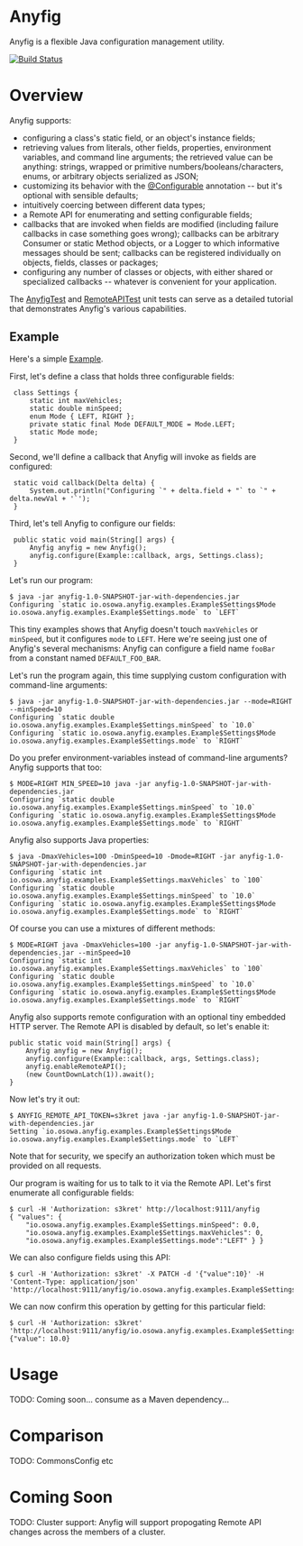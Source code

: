 # Anyfig

Anyfig is a flexible Java configuration management utility.

[![Build Status](https://travis-ci.org/kushmerick/anyfig.svg?branch=master)](https://travis-ci.org/kushmerick/anyfig)

# Overview

Anyfig supports:

* configuring a class's static field, or an object's instance fields;
* retrieving values from literals, other fields, properties, environment variables, and command line arguments;
  the retrieved value can be anything: strings, wrapped or primitive numbers/booleans/characters, enums, or arbitrary
  objects serialized as JSON;
* customizing its behavior with the
  [@Configurable](http://github.com/kushmerick/anyfig/tree/master/src/main/java/io/osowa/anyfig/Configurable.java)
  annotation -- but it's optional with sensible defaults;
* intuitively coercing between different data types;
* a Remote API for enumerating and setting configurable fields;
* callbacks that are invoked when fields are modified (including failure callbacks in case something goes wrong);
  callbacks can be arbitrary Consumer or static Method objects, or a Logger to which informative
  messages should be sent; callbacks can be registered individually on objects, fields, classes or packages;
* configuring any number of classes or objects, with either shared or specialized callbacks -- whatever is convenient
  for your application.

The [AnyfigTest](http://github.com/kushmerick/anyfig/tree/master/src/test/java/io/osowa/anyfig/tests/AnyfigTest.java)
and [RemoteAPITest](http://github.com/kushmerick/anyfig/tree/master/src/test/java/io/osowa/anyfig/tests/RemoteAPITest.java)
unit tests can serve as a detailed tutorial that demonstrates Anyfig's various capabilities.

## Example

Here's a simple [Example](http://github.com/kushmerick/anyfig/tree/master/src/main/java/io/osowa/anyfig/examples/Example.java).

First, let's define a class that holds three configurable fields:

     class Settings {
         static int maxVehicles;
         static double minSpeed;
         enum Mode { LEFT, RIGHT };
         private static final Mode DEFAULT_MODE = Mode.LEFT;
         static Mode mode;
     }

Second, we'll define a callback that Anyfig will invoke as fields are configured:

     static void callback(Delta delta) {
         System.out.println("Configuring `" + delta.field + "` to `" + delta.newVal + '`');
     }

Third, let's tell Anyfig to configure our fields:

     public static void main(String[] args) {
         Anyfig anyfig = new Anyfig();
         anyfig.configure(Example::callback, args, Settings.class);
     }

Let's run our program:

    $ java -jar anyfig-1.0-SNAPSHOT-jar-with-dependencies.jar
    Configuring `static io.osowa.anyfig.examples.Example$Settings$Mode io.osowa.anyfig.examples.Example$Settings.mode` to `LEFT`

This tiny examples shows that Anyfig doesn't touch `maxVehicles` or `minSpeed`, but it configures `mode` to `LEFT`. Here
we're seeing just one of Anyfig's several mechanisms: Anyfig can configure a field name `fooBar` from a constant named
`DEFAULT_FOO_BAR`.

Let's run the program again, this time supplying custom configuration with command-line arguments:

    $ java -jar anyfig-1.0-SNAPSHOT-jar-with-dependencies.jar --mode=RIGHT --minSpeed=10
    Configuring `static double io.osowa.anyfig.examples.Example$Settings.minSpeed` to `10.0`
    Configuring `static io.osowa.anyfig.examples.Example$Settings$Mode io.osowa.anyfig.examples.Example$Settings.mode` to `RIGHT`

Do you prefer environment-variables instead of command-line arguments?  Anyfig supports that too:

    $ MODE=RIGHT MIN_SPEED=10 java -jar anyfig-1.0-SNAPSHOT-jar-with-dependencies.jar
    Configuring `static double io.osowa.anyfig.examples.Example$Settings.minSpeed` to `10.0`
    Configuring `static io.osowa.anyfig.examples.Example$Settings$Mode io.osowa.anyfig.examples.Example$Settings.mode` to `RIGHT`

Anyfig also supports Java properties:

    $ java -DmaxVehicles=100 -DminSpeed=10 -Dmode=RIGHT -jar anyfig-1.0-SNAPSHOT-jar-with-dependencies.jar
    Configuring `static int io.osowa.anyfig.examples.Example$Settings.maxVehicles` to `100`
    Configuring `static double io.osowa.anyfig.examples.Example$Settings.minSpeed` to `10.0`
    Configuring `static io.osowa.anyfig.examples.Example$Settings$Mode io.osowa.anyfig.examples.Example$Settings.mode` to `RIGHT`

Of course you can use a mixtures of different methods:

    $ MODE=RIGHT java -DmaxVehicles=100 -jar anyfig-1.0-SNAPSHOT-jar-with-dependencies.jar --minSpeed=10
    Configuring `static int io.osowa.anyfig.examples.Example$Settings.maxVehicles` to `100`
    Configuring `static double io.osowa.anyfig.examples.Example$Settings.minSpeed` to `10.0`
    Configuring `static io.osowa.anyfig.examples.Example$Settings$Mode io.osowa.anyfig.examples.Example$Settings.mode` to `RIGHT`

Anyfig also supports remote configuration with an optional tiny embedded HTTP server.  The Remote API is
disabled by default, so let's enable it:

    public static void main(String[] args) {
        Anyfig anyfig = new Anyfig();
        anyfig.configure(Example::callback, args, Settings.class);
        anyfig.enableRemoteAPI();
        (new CountDownLatch(1)).await();
    }

Now let's try it out:

    $ ANYFIG_REMOTE_API_TOKEN=s3kret java -jar anyfig-1.0-SNAPSHOT-jar-with-dependencies.jar
    Setting `io.osowa.anyfig.examples.Example$Settings$Mode io.osowa.anyfig.examples.Example$Settings.mode` to `LEFT`

Note that for security, we specify an authorization token which must be provided on all requests.

Our program is waiting for us to talk to it via the Remote API.  Let's first enumerate all configurable
fields:

    $ curl -H 'Authorization: s3kret' http://localhost:9111/anyfig
    { "values": {
        "io.osowa.anyfig.examples.Example$Settings.minSpeed": 0.0,
        "io.osowa.anyfig.examples.Example$Settings.maxVehicles": 0,
        "io.osowa.anyfig.examples.Example$Settings.mode":"LEFT" } }

We can also configure fields using this API:

    $ curl -H 'Authorization: s3kret' -X PATCH -d '{"value":10}' -H 'Content-Type: application/json' 'http://localhost:9111/anyfig/io.osowa.anyfig.examples.Example$Settings.minSpeed'

We can now confirm this operation by getting for this particular field:

    $ curl -H 'Authorization: s3kret' 'http://localhost:9111/anyfig/io.osowa.anyfig.examples.Example$Settings.minSpeed'
    {"value": 10.0}

# Usage

TODO: Coming soon... consume as a Maven dependency...

# Comparison

TODO: CommonsConfig etc

# Coming Soon

TODO: Cluster support: Anyfig will support propogating Remote API changes across the members of a cluster.
